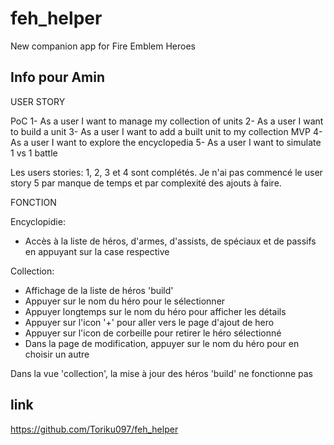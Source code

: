 # feh_helper

New companion app for Fire Emblem Heroes

## Info pour Amin

USER STORY

PoC
1- As a user I want to manage my collection of units
2- As a user I want to build a unit
3- As a user I want to add a built unit to my collection
MVP
4- As a user I want to explore the encyclopedia
5- As a user I want to simulate 1 vs 1 battle 

Les users stories: 1, 2, 3 et 4 sont complétés.
Je n'ai pas commencé le user story 5 par manque de temps et par complexité des ajouts à faire.

FONCTION

Encyclopidie:
- Accès à la liste de héros, d'armes, d'assists, de spéciaux et de passifs en appuyant sur la case respective

Collection: 
- Affichage de la liste de héros 'build'
- Appuyer sur le nom du héro pour le sélectionner
- Appuyer longtemps sur le nom du héro pour afficher les détails
- Appuyer sur l'icon '+' pour aller vers le page d'ajout de hero
- Appuyer sur l'icon de corbeille pour retirer le héro sélectionné
- Dans la page de modification, appuyer sur le nom du héro pour en choisir un autre

Dans la vue 'collection', la mise à jour des héros 'build' ne fonctionne pas

## link

https://github.com/Toriku097/feh_helper
